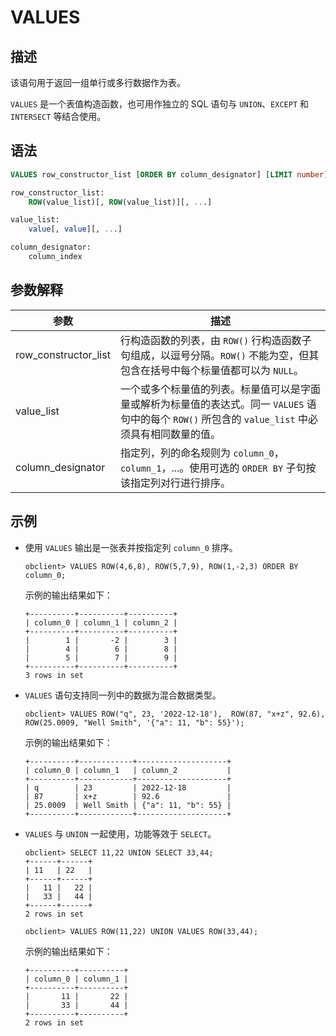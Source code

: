# VALUES

## 描述

该语句用于返回一组单行或多行数据作为表。

`VALUES` 是一个表值构造函数，也可用作独立的 SQL 语句与 `UNION`、`EXCEPT` 和 `INTERSECT` 等结合使用。

## 语法

```sql
VALUES row_constructor_list [ORDER BY column_designator] [LIMIT number]

row_constructor_list:
    ROW(value_list)[, ROW(value_list)][, ...]

value_list:
    value[, value][, ...]

column_designator:
    column_index
```

## 参数解释

|      参数       |    描述     |
|---------------|-----------|
|row_constructor_list| 行构造函数的列表，由 `ROW()` 行构造函数子句组成，以逗号分隔。`ROW()` 不能为空，但其包含在括号中每个标量值都可以为 `NULL`。|
|value_list|一个或多个标量值的列表。标量值可以是字面量或解析为标量值的表达式。同一 `VALUES` 语句中的每个 `ROW()` 所包含的 `value_list` 中必须具有相同数量的值。|
|column_designator|指定列，列的命名规则为 `column_0`，`column_1`，...。使用可选的 `ORDER BY` 子句按该指定列对行进行排序。|

## 示例

* 使用 `VALUES` 输出是一张表并按指定列 `column_0` 排序。
  
  ```shell
  obclient> VALUES ROW(4,6,8), ROW(5,7,9), ROW(1,-2,3) ORDER BY column_0;
  ```

  示例的输出结果如下：
  
  ```shell
  +----------+----------+----------+
  | column_0 | column_1 | column_2 |
  +----------+----------+----------+
  |        1 |       -2 |        3 |
  |        4 |        6 |        8 |
  |        5 |        7 |        9 |
  +----------+----------+----------+
  3 rows in set
  ```

* `VALUES` 语句支持同一列中的数据为混合数据类型。
  
  ```shell
  obclient> VALUES ROW("q", 23, '2022-12-18'),  ROW(87, "x+z", 92.6), ROW(25.0009, "Well Smith", '{"a": 11, "b": 55}');
  ```
  
  示例的输出结果如下：
  
  ```shell
  +----------+------------+--------------------+
  | column_0 | column_1   | column_2           |
  +----------+------------+--------------------+
  | q        | 23         | 2022-12-18         |
  | 87       | x+z        | 92.6               |
  | 25.0009  | Well Smith | {"a": 11, "b": 55} |
  +----------+------------+--------------------+
  ```

* `VALUES` 与 `UNION` 一起使用，功能等效于 `SELECT`。
  
  ```shell
  obclient> SELECT 11,22 UNION SELECT 33,44;
  +------+------+
  | 11   | 22   |
  +------+------+
  |   11 |   22 |
  |   33 |   44 |
  +------+------+
  2 rows in set 

  obclient> VALUES ROW(11,22) UNION VALUES ROW(33,44);
  ```

  示例的输出结果如下：
  
  ```shell
  +----------+----------+
  | column_0 | column_1 |
  +----------+----------+
  |       11 |       22 |
  |       33 |       44 |
  +----------+----------+
  2 rows in set